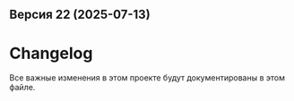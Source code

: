 ## Версия 22 (2025-07-13)



# Changelog

Все важные изменения в этом проекте будут документированы в этом файле.
